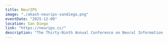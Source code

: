 ```yaml
---
title: NeurIPS
image: "./akash-neurips-sandiego.png"
eventDate: "2025-12-09"
location: San Diego
link: "https://neurips.cc/"
description: "The Thirty-Ninth Annual Conference on Neural Information Processing Systems"
---
```

